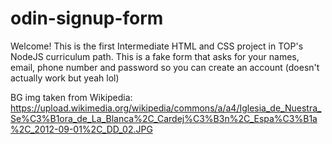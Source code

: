 # odin-signup-form
Welcome! This is the first Intermediate HTML and CSS project in TOP's NodeJS curriculum path. This is a fake form that asks for your names, email, phone number and password so you can create an account (doesn't actually work but yeah lol)

BG img taken from Wikipedia: https://upload.wikimedia.org/wikipedia/commons/a/a4/Iglesia_de_Nuestra_Se%C3%B1ora_de_La_Blanca%2C_Cardej%C3%B3n%2C_Espa%C3%B1a%2C_2012-09-01%2C_DD_02.JPG